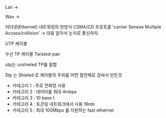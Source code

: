 


Lan ->

Wan ->

이더넷(Ethernet)
    네트워킹의 한방식
    CSMA/CD 프로토콜
        'carrier Senese Multiple Access/collision'
            -> 대충 알아서 눈치로 통신하자.



UTP 케이블

우선 TP 케이블 
Twisted-pair 

utp는 unshieled TP를 말함

Stp 는 Shieled 로 케이블의 주위를 어떤 절연체로 감싸서 만든것

- 카테고리 1 : 주로 전화망 사용
- 카테고리 2 : 데이터를 최대 4mbps
- 카테고리 3 : 10 base t 
- 카테고리 4 : 토큰링 네트워크에서 사용 16mb
- 카테고리 5 : 최대  100Mbps 를 지원하는 fast ethernet

